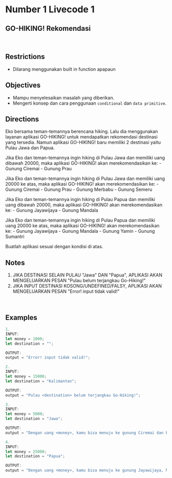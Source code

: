 # Number 1 Livecode 1

## **GO-HIKING! Rekomendasi**

<br>

## Restrictions
- Dilarang menggunakan built in function apapaun

## Objectives
- Mampu menyelesaikan masalah yang diberikan.
- Mengerti konsep dan cara penggunaan `conditional` dan `data primitive`.

## Directions

Eko bersama teman-temannya berencana hiking. Lalu dia menggunakan layanan aplikasi GO-HIKING! untuk mendapatkan rekomendasi destinasi yang tersedia.
Namun aplikasi GO-HIKING! baru memiliki 2 destinasi yaitu Pulau Jawa dan Papua.

Jika Eko dan teman-temannya ingin hiking di Pulau Jawa dan memiliki uang dibawah 20000, maka aplikasi GO-HIKING! akan merekomendasikan ke:
    - Gunung Ciremai
    - Gunung Prau

Jika Eko dan teman-temannya ingin hiking di Pulau Jawa dan memiliki uang 20000 ke atas, maka aplikasi GO-HIKING! akan merekomendasikan ke:
    - Gunung Ciremai
    - Gunung Prau
    - Gunung Merbabu
    - Gunung Semeru

Jika Eko dan teman-temannya ingin hiking di Pulau Papua dan memiliki uang dibawah 20000, maka aplikasi GO-HIKING! akan merekomendasikan ke:
    - Gunung Jayawijaya
    - Gunung Mandala

Jika Eko dan teman-temannya ingin hiking di Pulau Papua dan memiliki uang 20000 ke atas, maka aplikasi GO-HIKING! akan merekomendasikan ke:
    - Gunung Jayawijaya
    - Gunung Mandala
    - Gunung Yamin
    - Gunung Sumantri

Buatlah aplikasi sesuai dengan kondisi di atas.

## Notes 

1. JIKA DESTINASI SELAIN PULAU "Jawa" DAN "Papua", APLIKASI AKAN MENGELUARKAN PESAN "Pulau <DESTINASI> belum terjangkau Go-Hiking!"
2. JIKA INPUT DESTINASI KOSONG/UNDEFINED/FALSY, APLIKASI AKAN MENGELUARKAN PESAN "Error! input tidak valid!"

<br>

## Examples

```js
1. 
INPUT:
let money = 1000;
let destination = "";

OUTPUT:
output = "Error! input tidak valid!";

2. 
INPUT:
let money = 15000;
let destination = "Kalimantan";

OUTPUT:
output = "Pulau <destination> belum terjangkau Go-Hiking!";

3. 
INPUT:
let money = 5000;
let destination = "Jawa";

OUTPUT:
output = "Dengan uang <money>, kamu bisa menuju ke gunung Ciremai dan Prau di pulau <destination>";

4. 
INPUT:
let money = 25000;
let destination = "Papua";

OUTPUT:
output = "Dengan uang <money>, kamu bisa menuju ke gunung Jayawijaya, Mandala, Yamin dan Sumantri di pulau <destination>";
```